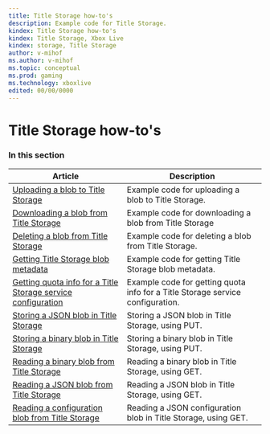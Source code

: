 ```yaml
---
title: Title Storage how-to's
description: Example code for Title Storage.
kindex: Title Storage how-to's
kindex: Title Storage, Xbox Live
kindex: storage, Title Storage
author: v-mihof
ms.author: v-mihof
ms.topic: conceptual
ms.prod: gaming
ms.technology: xboxlive
edited: 00/00/0000
---
```

 
# Title Storage how-to's


### In this section

| Article | Description |
|---------|-------------|
| [Uploading a blob to Title Storage](live-uploading-title-storage-blob.md) | Example code for uploading a blob to Title Storage. |
| [Downloading a blob from Title Storage](live-downloading-title-storage-blob.md) | Example code for downloading a blob from Title Storage |
| [Deleting a blob from Title Storage](live-deleting-title-storage-blob.md) | Example code for deleting a blob from Title Storage. |
| [Getting Title Storage blob metadata](live-getting-title-storage-blob-metadata.md) | Example code for getting Title Storage blob metadata. |
| [Getting quota info for a Title Storage service configuration](live-getting-title-storage-quota-info.md) | Example code for getting quota info for a Title Storage service configuration. |
| [Storing a JSON blob in Title Storage](live-storing-jsonblobs.md) | Storing a JSON blob in Title Storage, using PUT. |
| [Storing a binary blob in Title Storage](live-storing-binary-blobs.md) | Storing a binary blob in Title Storage, using PUT. |
| [Reading a binary blob from Title Storage](live-reading-binary-blobs.md) | Reading a binary blob in Title Storage, using GET. |
| [Reading a JSON blob from Title Storage](live-reading-jsonblobs.md) | Reading a JSON blob in Title Storage, using GET. |
| [Reading a configuration blob from Title Storage](live-reading-configuration-blobs.md) | Reading a JSON configuration blob in Title Storage, using GET. |

<!-- {% jumppage its %} -->
